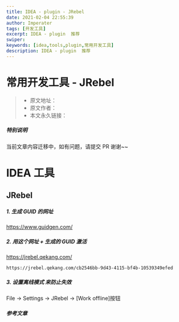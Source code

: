 ```yaml
---
title: IDEA - plugin - JRebel 
date: 2021-02-04 22:55:39
author: Imperater
tags: [开发工具]
excerpt: IDEA - plugin  推荐
swiper:
keywords: [idea,tools,plugin,常用开发工具]
description: IDEA - plugin  推荐
---
```


# 常用开发工具 - JRebel

> * 原文地址：[]()
> * 原文作者：[]()
> * 本文永久链接：[]()

##### **特别说明**

当前文章内容迁移中，如有问题，请提交 PR 谢谢~~

# IDEA  工具

## JRebel

##### 1. 生成 GUID 的网址

https://www.guidgen.com/


##### 2. 用这个网址 + 生成的 GUID 激活

https://jrebel.qekang.com/

```shell
https://jrebel.qekang.com/cb2546bb-9d43-4115-bf4b-10539349efed
```

##### 3. 设置离线模式 来防止失效

File -> Settings -> JRebel -> [Work offline]按钮

##### 参考文章
